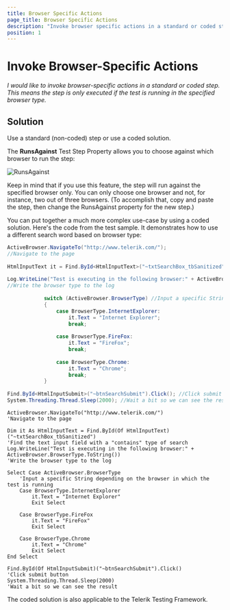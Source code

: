 ```yaml
---
title: Browser Specific Actions
page_title: Browser Specific Actions
description: "Invoke browser specific actions in a standard or coded step in Test Studio only if the specified browser type is the execution browser. "
position: 1
---
```

# Invoke Browser-Specific Actions 

*I would like to invoke browser-specific actions in a standard or coded step. This means the step is only executed if the test is running in the specified browser type.*

## Solution 

Use a standard (non-coded) step or use a coded solution.

The **RunsAgainst** Test Step Property allows you to choose against which browser to run the step:

![RunsAgainst][1]

Keep in mind that if you use this feature, the step will run against the specified browser only. You can only choose one browser and not, for instance, two out of three browsers. (To accomplish that, copy and paste the step, then change the RunsAgainst property for the new step.)

You can  put together a much more complex use-case by using a coded solution. Here's the code from the test sample. It demonstrates how to use a different search word based on browser type:

```C#
ActiveBrowser.NavigateTo("http://www.telerik.com/"); 
//Navigate to the page
  
HtmlInputText it = Find.ById<HtmlInputText>("~txtSearchBox_tbSanitized"); //Find the text input field with a "contains" type of search
  
Log.WriteLine("Test is executing in the following browser:" + ActiveBrowser.BrowserType.ToString()); 
//Write the browser type to the log
              
            switch (ActiveBrowser.BrowserType) //Input a specific String depending on the browser in which the test is running 
            {
                case BrowserType.InternetExplorer:
                    it.Text = "Internet Explorer";
                    break;
  
                case BrowserType.FireFox:
                    it.Text = "FireFox";
                    break;
  
                case BrowserType.Chrome:
                    it.Text = "Chrome";
                    break;
            }
  
Find.ById<HtmlInputSubmit>("~btnSearchSubmit").Click(); //Click submit button
System.Threading.Thread.Sleep(2000); //Wait a bit so we can see the result
```
```VB
ActiveBrowser.NavigateTo("http://www.telerik.com/")
'Navigate to the page
  
Dim it As HtmlInputText = Find.ById(Of HtmlInputText)("~txtSearchBox_tbSanitized")
'Find the text input field with a "contains" type of search
Log.WriteLine("Test is executing in the following browser:" + ActiveBrowser.BrowserType.ToString())
'Write the browser type to the log
  
Select Case ActiveBrowser.BrowserType
    'Input a specific String depending on the browser in which the test is running 
    Case BrowserType.InternetExplorer
        it.Text = "Internet Explorer"
        Exit Select
  
    Case BrowserType.FireFox
        it.Text = "FireFox"
        Exit Select
  
    Case BrowserType.Chrome
        it.Text = "Chrome"
        Exit Select
End Select
  
Find.ById(Of HtmlInputSubmit)("~btnSearchSubmit").Click()
'Click submit button
System.Threading.Thread.Sleep(2000)
'Wait a bit so we can see the result
```

The coded solution is also applicable to the Telerik Testing Framework.

[1]: /img/advanced-topics/coded-samples/general/browser-specific-actions/fig1.png